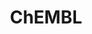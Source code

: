 ---
layout: default
bigquery: https://console.cloud.google.com/bigquery?p=patents-public-data&d=ebi_chembl&page=dataset
citation: '"The ChEMBL database in 2017." Anna Gaulton, Anne Hersey, Michał Nowotka,
  A Patrícia Bento, Jon Chambers, David Mendez, Prudence Mutowo, Francis Atkinson,
  Louisa J Bellis, Elena Cibrián-Uhalte, Mark Davies, Nathan Dedman, Anneli Karlsson,
  María Paula Magariños, John P Overington, George Papadatos, Ines Smit, Andrew R
  Leach Nucleic acids Research (2017) 45 (Database Issue), D945-D954'
contributors: European Bioinformatics Institute
cost: None
description: ChEMBL Data is a manually curated database of small molecules used in
  drug discovery, including information about existing patented drugs.
documentation: 'schema: https://www.ebi.ac.uk/chembl/db_schema


  '
last_edit: Mon, 04 Apr 2022 19:07:30 GMT
location: https://console.cloud.google.com/marketplace/product/google_patents_public_datasets/chembl
maintained_by: EMBL-EBI, an outstation of European Molecular Biology Laboratory
related_publications: '

  ChEMBL: towards direct deposition of bioassay data.


  Mendez D, Gaulton A, Bento AP, Chambers J, De Veij M, Félix E, Magariños MP, Mosquera
  JF, Mutowo P, Nowotka M, Gordillo-Marañón M, Hunter F, Junco L, Mugumbate G, Rodriguez-Lopez
  M, Atkinson F, Bosc N, Radoux CJ, Segura-Cabrera A, Hersey A, Leach AR.


  — Nucleic Acids Res. 2019; 47(D1):D930-D940. doi: 10.1093/nar/gky1075

  '
schema_fields: '[''irac_code'', ''tbl'', ''smid'', ''compd_id'', ''molecule_type'',
  ''doc_id'', ''level1'', ''assay_category'', ''max_phase_for_ind'', ''strength'',
  ''selectivity_comment'', ''usan_year'', ''sei'', ''qed_weighted'', ''molregno'',
  ''formulation_id'', ''value'', ''activity_id'', ''go_id'', ''parent_go_id'', ''trade_name'',
  ''warning_type'', ''annotation'', ''authors'', ''domain_name'', ''predbind_id'',
  ''as_id'', ''entity_id'', ''nda_type'', ''standard_value'', ''source_domain_id'',
  ''mc_tax_id'', ''route'', ''dosage_form'', ''prediction_method'', ''ingredient'',
  ''usan_substem'', ''full_molformula'', ''doc_type'', ''organism'', ''heavy_atoms'',
  ''published_units'', ''pchembl_value'', ''molecular_mechanism'', ''mol_hrac_id'',
  ''protein_class_desc'', ''standard_type'', ''label'', ''withdrawn_year'', ''bao_format'',
  ''aidx'', ''alert_id'', ''journal'', ''met_id'', ''pref_name'', ''standard_inchi'',
  ''related_tid'', ''std_act_id'', ''approval_date'', ''mechanism_of_action'', ''ridx'',
  ''protein_class_id'', ''natural_product'', ''ad_type'', ''usan_stem_definition'',
  ''path'', ''psa'', ''normal_range_max'', ''compound_key'', ''warning_year'', ''frac_class_id'',
  ''withdrawn_reason'', ''src_short_name'', ''cidx'', ''units'', ''data_validity_comment'',
  ''short_name'', ''country'', ''clo_id'', ''company'', ''num_ro5_violations'', ''parenteral'',
  ''abstract'', ''aspect'', ''ddd_value'', ''acd_most_bpka'', ''level4_description'',
  ''ddd_id'', ''set_name'', ''irac_class_id'', ''component_id'', ''topical'', ''year'',
  ''assay_organism'', ''metref_id'', ''definition'', ''src_compound_id'', ''l4'',
  ''efo_id'', ''who_name'', ''mw_freebase'', ''species_group_flag'', ''mechanism_comment'',
  ''parameter_value'', ''level2_description'', ''molfile'', ''priority'', ''stat'',
  ''target_desc'', ''actsm_id'', ''site_residues'', ''mol_irac_id'', ''cellosaurus_id'',
  ''mutation'', ''relationship'', ''hba_lipinski'', ''parameter_type'', ''level3'',
  ''title'', ''pathway_id'', ''mw_monoisotopic'', ''first_page'', ''domain_description'',
  ''disease_efficacy'', ''stem_class'', ''warnref_id'', ''l1'', ''binding_site_comment'',
  ''component_synonym'', ''parent_molregno'', ''class_level'', ''targcomp_id'', ''chebi_par_id'',
  ''compsyn_id'', ''pubmed_id'', ''usan_stem'', ''sequence'', ''warning_class'', ''bto_id'',
  ''mec_id'', ''comments'', ''warning_description'', ''inorganic_flag'', ''relationship_desc'',
  ''updated_on'', ''standard_units'', ''mc_target_accession'', ''hbd'', ''end_position'',
  ''hbd_lipinski'', ''rtb'', ''patent_id'', ''frac_code'', ''mesh_heading'', ''l7'',
  ''ref_type'', ''syn_type'', ''src_id'', ''compound_name'', ''withdrawn_flag'', ''cell_description'',
  ''protclasssyn_id'', ''comp_class_id'', ''num_lipinski_ro5_violations'', ''standard_upper_value'',
  ''published_relation'', ''submission_date'', ''text_value'', ''level3_description'',
  ''l2'', ''patent_expire_date'', ''src_assay_id'', ''issue'', ''target_type'', ''bao_id'',
  ''assay_strain'', ''direct_interaction'', ''major_class'', ''last_active'', ''smarts'',
  ''synonyms'', ''full_mwt'', ''upper_value'', ''class_type'', ''ref_url'', ''assay_type'',
  ''tid'', ''drugind_id'', ''description'', ''l3'', ''product_id'', ''mesh_id'', ''sitecomp_id'',
  ''tax_id'', ''status'', ''caloha_id'', ''ddd_admr'', ''molsyn_id'', ''previous_company'',
  ''cx_most_apka'', ''protein_class_synonym'', ''source'', ''level5'', ''relationship_type'',
  ''substrate_record_id'', ''cx_logd'', ''assay_tax_id'', ''efo_term'', ''homologue'',
  ''warning_country'', ''bei'', ''alert_name'', ''sequence_md5sum'', ''log_id'', ''uberon_id'',
  ''isoform'', ''db_source'', ''assay_source'', ''doi'', ''applicant_full_name'',
  ''cell_source_organism'', ''standard_flag'', ''parent_id'', ''level1_description'',
  ''ref_id'', ''result_flag'', ''drug_product_flag'', ''uo_units'', ''mc_organism'',
  ''enzyme_tid'', ''met_comment'', ''volume'', ''job_id'', ''record_id'', ''who_extra'',
  ''potential_duplicate'', ''usan_stem_id'', ''mc_target_type'', ''molecular_species'',
  ''assay_param_id'', ''innovator_company'', ''lle'', ''activity_count'', ''assay_tissue'',
  ''entity_type'', ''l6'', ''max_phase'', ''research_stem'', ''parent_type'', ''acd_logp'',
  ''active_ingredient'', ''curation_comment'', ''hba'', ''indref_id'', ''standard_relation'',
  ''patent_no'', ''curated_by'', ''res_stem_id'', ''bao_endpoint'', ''idx'', ''first_in_class'',
  ''site_id'', ''active_molregno'', ''targrel_id'', ''hrac_class_id'', ''creation_date'',
  ''withdrawn_class'', ''action_type'', ''published_value'', ''domain_id'', ''mol_frac_id'',
  ''mol_atc_id'', ''therapeutic_flag'', ''assay_test_type'', ''biocomp_id'', ''assay_desc'',
  ''accession'', ''atc_code'', ''start_position'', ''polymer_flag'', ''delist_flag'',
  ''acd_most_apka'', ''cx_most_bpka'', ''l8'', ''alogp'', ''oc_id'', ''last_page'',
  ''cl_lincs_id'', ''src_description'', ''patent_use_code'', ''confidence'', ''mecref_id'',
  ''prodrug'', ''helm_notation'', ''assay_class_id'', ''enzyme_name'', ''ro3_pass'',
  ''num_alerts'', ''level4'', ''co_stem_id'', ''assay_id'', ''assay_cell_type'', ''aromatic_rings'',
  ''ap_id'', ''publication_number'', ''oral'', ''domain_type'', ''cpd_str_alert_id'',
  ''site_name'', ''drug_substance_flag'', ''level2'', ''cell_ontology_id'', ''canonical_smiles'',
  ''published_type'', ''alert_set_id'', ''chirality'', ''qudt_units'', ''cell_id'',
  ''rgid'', ''l5'', ''cell_name'', ''comp_go_id'', ''normal_range_min'', ''dosed_ingredient'',
  ''cell_source_tax_id'', ''le'', ''black_box_warning'', ''cx_logp'', ''updated_by'',
  ''prod_pat_id'', ''activity_comment'', ''name'', ''cell_source_tissue'', ''variant_id'',
  ''mc_target_name'', ''structure_type'', ''metabolite_record_id'', ''availability_type'',
  ''first_approval'', ''confidence_score'', ''chembl_id'', ''drug_record_id'', ''met_conversion'',
  ''ddd_comment'', ''pathway_key'', ''standard_text_value'', ''version'', ''withdrawn_country'',
  ''component_type'', ''ass_cls_map_id'', ''acd_logd'', ''relation'', ''tissue_id'',
  ''standard_inchi_key'', ''hrac_code'', ''orig_description'', ''downgraded'', ''ddd_units'',
  ''warning_id'', ''assay_subcellular_fraction'', ''stem'', ''db_version'', ''indication_class'',
  ''target_mapping'', ''tid_fixed'', ''type'', ''toid'', ''subgroup'']'
shortname: chembl
tags:
- biotechnology
- health
- chemical
- bioinformatics
- medical
terms_of_use: CC BY-SA 3.0
title: ChEMBL
uuid: e232a192-965c-4ec9-904c-155b6dfe56c5
---